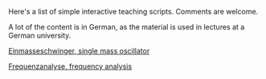 Here's a list of simple interactive teaching scripts. Comments are welcome.

A lot of the content is in German, as the material is used in lectures at a German university.

[Einmasseschwinger, single mass oscillator](single_mass_oscillator.html)

[Frequenzanalyse, frequency analysis](frequency_analysis.html)
